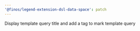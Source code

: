 ```yaml
---
'@finos/legend-extension-dsl-data-space': patch
---
```


Display template query title and add a tag to mark template query
